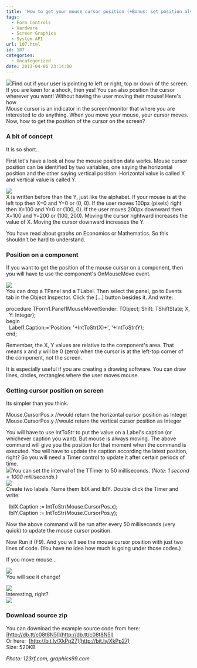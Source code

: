 ```yaml
---
title: 'How to get your mouse cursor position (+Bonus: set position also!!)'
tags:
  - Form Controls
  - Hardware
  - Screen Graphics
  - System API
url: 107.html
id: 107
categories:
  - Uncategorized
date: 2013-04-06 23:14:00
---
```


![](mouse-cursor-position-get-set/629615-siamese-kitten-on-a-funny-pose-playing-and-looking-to-computer-mouse-on-hand.jpg)Find out if your user is pointing to left or right, top or down of the screen. If you are keen for a shock, then yes! You can also position the cursor wherever you want! Without having the user moving their mouse! Here's how  
Mouse cursor is an indicator in the screen/monitor that where you are interested to do anything. When you move your mouse, your cursor moves. Now, how to get the position of the cursor on the screen?  
  

### A bit of concept

It is so short..  
  
First let's have a look at how the mouse position data works. Mouse cursor position can be identified by two variables, one saying the horizontal position and the other saying vertical position. Horizontal value is called X and vertical value is called Y.  
  
![](mouse-cursor-position-get-set/mouse-position-x-y.jpg)  
X is written before than the Y, just like the alphabet. If your mouse is at the left top then X=0 and Y=0 or (0, 0). If the user moves 100px (pixels) right then X=100 and Y=0 or (100, 0). If the user moves 200px downward then X=100 and Y=200 or (100, 200). Moving the cursor rightward increases the value of X. Moving the cursor downward increases the Y.  
  
You have read about graphs on Economics or Mathematics. So this shouldn't be hard to understand.  
  

### Position on a component

If you want to get the position of the mouse cursor on a component, then you will have to use the component's OnMouseMove event.  
  
![](mouse-cursor-position-get-set/lazarus-mouse-move-event.gif)  
You can drop a TPanel and a TLabel. Then select the panel, go to Events tab in the Object Inspector. Click the \[...\] button besides it. And write:  
  

procedure TForm1.Panel1MouseMove(Sender: TObject; Shift: TShiftState; X,  
  Y: Integer);  
begin  
  Label1.Caption:='Position: '+IntToStr(X)+', '+IntToStr(Y);  
end;

  
Remember, the X, Y values are relative to the component's area. That means x and y will be 0 (zero) when the cursor is at the left-top corner of the component, not the screen.  
  
It is especially useful if you are creating a drawing software. You can draw lines, circles, rectangles where the user moves mouse.  
  

### Getting cursor position on screen

Its simpler than you think.  

Mouse.CursorPos.x //would return the horizontal cursor position as Integer  
Mouse.CursorPos.y //would return the vertical cursor position as Integer  

  
You will have to use IntToStr to put the value on a Label's caption (or whichever caption you want). But mouse is always moving. The above command will give you the position for that moment when the command is executed. You will have to update the caption according the latest position, right? So you will need a Timer control to update it after certain periods of time.  
![](mouse-cursor-position-get-set/TTimer-component-lazarus.gif)You can set the interval of the TTimer to 50 milliseconds. _(Note: 1 second = 1000 milliseconds.)_  
![](mouse-cursor-position-get-set/TTimer-interval.gif)  
Create two labels. Name them lblX and lblY. Double click the Timer and write:  
  

  lblX.Caption := IntToStr(Mouse.CursorPos.x);  
  lblY.Caption := IntToStr(Mouse.CursorPos.y);

Now the above command will be run after every 50 milliseconds (very quick) to update the mouse cursor position.  
  
Now Run it (F9). And you will see the mouse cursor position with just two lines of code. (You have no idea how much is going under those codes.)  
  
If you move mouse...  
  
![](mouse-cursor-position-get-set/funny-mouse-operating-mouse-lol-29943894-464-348.jpg)  
You will see it change!  
  
![](mouse-cursor-position-get-set/cursor-pos-lazarus.gif)  
Interesting, right?  
![](mouse-cursor-position-get-set/Mouse-position-app-lazarus.gif)  
  

### Download source zip

You can download the example source code from here: [http://db.tt/c08t8N5l](http://db.tt/c08t8N5l)  
Or here:  [http://bit.ly/XkPp27](http://bit.ly/XkPp27)  
Size: 520KB  
  
_Photo: 123rf.com, graphics99.com_